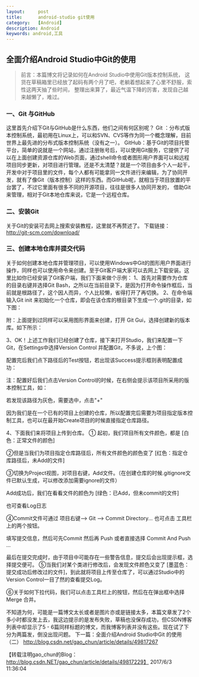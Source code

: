 ```yaml
---
layout:     post
title:      android-studio git使用
category:   [Android]
description: Android
keywords: android,工具
---
```


## 全面介绍Android Studio中Git的使用

>	前言：本篇博文将记录如何在Android Studio中使用Git版本控制系统，
这货在草稿箱里已经放了起码有两个月了吧，老躺着想起来了心里不舒服，索性这两天抽了些时间，
整理出来算了，最近气温下降的厉害，发现自己越来越懒了，难过。

### 一、Git 与GitHub
这里首先介绍下Git与GitHub是什么东西，他们之间有何区别呢？
Git ：分布式版本控制系统，最初用在Linux上，可以和SVN、CVS等作为同一个概念理解，目前世界上最先进的分布式版本控制系统（没有之一）。
GitHub：基于Git的项目托管平台，简单的说就是一个网站，通过注册账号后，可以使用Git服务，它提供了可以在上面创建资源仓库的Web页面，通过shell命令或者图形用户界面可以和远程项目同步更新，对项目进行管理。还是不太清楚？就是一个项目由多个人一起干，开发中对于项目里的文件，每个人都有可能拿同一文件进行来编辑，为了协同开发，就有了像Git（版本控制）这样的东西。而GitHub呢，就相当于项目放置的平台罢了，不过它里面有很多不同的开源项目，往往是很多人协同开发的， 借助Git来管理，相对于Git本地仓库来说，它是一个远程仓库。

### 二、安装Git
关于Git的安装可去网上搜索安装教程，这里就不再赘述了。
下载链接：http://git-scm.com/download/

### 三、创建本地仓库并提交代码
关于如何创建本地仓库并管理项目，可以使用Windows中Git的图形用户界面进行操作，同样也可以使用命令来创建。至于Git客户端大家可以去网上下载安装。这里比如你已经安装了Git客户端，我们下面来做个示例：
1、首先对需要作为仓库的目录右键并选择Git Bash，之所以在当前目录下，是因为打开命令操作框后，当前就是根路径了，这个因人而异，个人比较懒，省得打开了再切换。
2、在命令端输入Git init 来初始化一个仓库，即会在该仓库的根目录下生成一个.git的目录，如下图：

附：上面提到过同样可以采用图形界面来创建，打开 Git Gui，选择创建新的版本库。如下所示：
	           		    
3、OK！上述工作我们已经创建了仓库，接下来打开Studio，我们来配置一下Git，在Settings中选择Version Control 并配置Git，不多说，上个图：

配置完后我们点下路径后的Test按钮，若出现该Success提示框则表明配置成功：

注：配置好后我们点击Version Control的时候，在右侧会提示该项目所采用的版本控制工具，如：

若发现该路径为灰色，需要选中，点击"+"


因为我们是在一个已有的项目上创建的仓库，所以配置完后需要为项目指定版本控制工具，也可以在最开始Create项目的时候直接指定仓库路径。

4、下面我们来将项目上传到仓库。
① 起初，我们项目所有文件颜色，都是 [白色：正常文件的颜色]

②但是当我们为项目指定仓库路径后，所有文件颜色的颜色变了 [红色：指定仓库路径后，未Add的文件]

③切换为Project视图，对项目右键，Add文件。（在创建仓库的时候.gitignore文件已默认生成，可以修改添加需要ignore的文件）

Add成功后，我们在看看文件的颜色为 [绿色：已Add，但未commit的文件]

也可查看Log日志

④Commit文件可通过 项目右键--> Git --> Commit Directory...  也可点击 工具栏上的两个按钮。


填写提交信息，然后可先Commit 然后再 Push 或者直接选择 Commit And Push ...

最后在提交完成时，由于项目中可能存在一些警告信息，提交后会出现提示框，选择提交便可。
⑤当我们对某个类进行修改后，会发现文件颜色又变了 [墨蓝色：提交成功后修改过的文件]，到此就将项目上传至仓库了，可以通过Studio中的Version Control一目了然的查看提交Log。


⑥关于如何下拉代码，我们可以点击工具栏上的按钮，然后在在弹出框中选择 Merge 合并。

不知道为何，可能是一篇博文太长或者是图片亦或是链接太多，本篇文章发了2个多小时都没发上去，我这边提示的是发布失败，草稿也没保存成功，但CSDN博客列表中却显示了5 - 6篇同样标题的博文，而我博客列表并没有这些。现在试了下分为两篇发，倒没出现问题。
下一篇：全面介绍Android Studio中Git 的使用（二）  http://blog.csdn.net/gao_chun/article/details/49817267

【转载注明gao_chun的Blog：http://blog.csdn.NET/gao_chun/article/details/49817229】
2017/6/3 11:36:04 